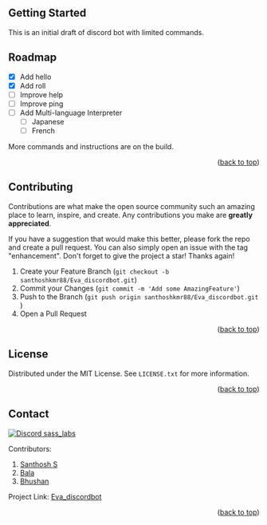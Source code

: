 <!-- Improved compatibility of back to top link -->
<a name="readme-top"></a>
<!--
*** Thanks for checking out. If you have a suggestion
*** that would make this better, please create a pull request
*** or simply open an issue with the tag "enhancement".
*** Don't forget to give the project a star!
*** Thanks again! Now go create something AMAZING! :D
-->


<!-- GETTING STARTED -->
## Getting Started

This is an initial draft of discord bot with limited commands.

<!-- ROADMAP -->
## Roadmap

- [x] Add hello
- [x] Add roll
- [ ] Improve help
- [ ] Improve ping
- [ ] Add Multi-language Interpreter
    - [ ] Japanese
    - [ ] French

More commands and instructions are on the build.

<p align="right">(<a href="#readme-top">back to top</a>)</p>


<!-- CONTRIBUTING -->
## Contributing

Contributions are what make the open source community such an amazing place to learn, inspire, and create. Any contributions you make are **greatly appreciated**.

If you have a suggestion that would make this better, please fork the repo and create a pull request. You can also simply open an issue with the tag "enhancement".
Don't forget to give the project a star! Thanks again!

1. Create your Feature Branch (`git checkout -b santhoshkmr88/Eva_discordbot.git`)
2. Commit your Changes (`git commit -m 'Add some AmazingFeature'`)
3. Push to the Branch (`git push origin santhoshkmr88/Eva_discordbot.git
`)
4. Open a Pull Request

<p align="right">(<a href="#readme-top">back to top</a>)</p>


<!-- LICENSE -->
## License

Distributed under the MIT License. See `LICENSE.txt` for more information.

<p align="right">(<a href="#readme-top">back to top</a>)</p>

<!-- CONTACT -->
## Contact

[![Discord sass_labs][discord-shield]][discord-url]

Contributors:
1. [Santhosh S](linkedin-url-santhosh)
2. [Bala]()
3. [Bhushan]()

Project Link: [Eva_discordbot](project-url)

<p align="right">(<a href="#readme-top">back to top</a>)</p>



<!-- MARKDOWN LINKS & IMAGES -->
<!-- https://www.markdownguide.org/basic-syntax/#reference-style-links -->
[discord-shield]: https://img.shields.io/badge/sass_labs-blue?style=for-the-badge&logo=discord&colorB=555
[discord-url]: https://discord.gg/wzpMJEZTpG?style=sass_labs
[linkedin-url-santhosh]: https://www.linkedin.com/in/santhoshkmrs/
[project-url]:https://github.com/santhoshkmr88/Eva_discordbot